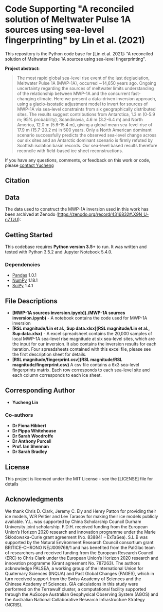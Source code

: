 # Code Supporting "A reconciled solution of Meltwater Pulse 1A sources using sea-level fingerprinting" by Lin et al. (2021)

This repository is the Python code base for [Lin et al. 2021]:  "A reconciled solution of Meltwater Pulse 1A sources using sea-level fingerprinting".

**Project abstract:**

> The most rapid global sea-level rise event of the last deglaciation, Meltwater Pulse 1A (MWP-1A), occurred ∼14,650 years ago. Ongoing uncertainty regarding the sources of meltwater limits understanding of the relationship between MWP-1A and the concurrent fast-changing climate. Here we present a data-driven inversion approach, using a glacio-isostatic adjustment model to invert for sources of MWP-1A via sea-level constraints from six geographically distributed sites. The results suggest contributions from Antarctica, 1.3 m (0-5.9 m; 95% probability), Scandinavia, 4.6 m (3.2-6.4 m) and North America, 12.0 m (5.6-15.4 m), giving a global mean sea-level rise of 17.9 m (15.7-20.2 m) in 500 years. Only a North American dominant scenario successfully predicts the observed sea-level change across our six sites and an Antarctic dominant scenario is firmly refuted by Scottish isolation basin records. Our sea-level based results therefore reconcile with field-based ice sheet reconstructions.

If you have any questions, comments, or feedback on this work or code, please [contact Yucheng](mailto:yucheng.lin@durham.ac.uk)

## Citation



## Data

The data used to construct the MWP-1A inversion used in this work has been archived at Zenodo (https://zenodo.org/record/4316832#.X9N_U-n7TzU):


## Getting Started

This codebase requires **Python version 3.5+** to run. It was written and tested with Python 3.5.2 and Jupyter Notebook 5.4.0.

### Dependencies

* [Pandas](https://pandas.pydata.org/) 1.0.1
* [NumPy](https://numpy.org/) 1.18.1
* [SciPy](https://www.scipy.org/) 1.4.1

## File Descriptions

* **[MWP-1A sources inversion.ipynb](./MWP-1A sources inversion.ipynb)** -  A notebook contains the code used for MWP-1A inversion
* **[RSL magnitude/Lin et al., Sup data.xlsx](RSL magnitude/Lin et al., Sup data.xlsx)** - A excel spreadsheet contains the 20,000 samples of local MWP-1A sea-level rise magnitude at six sea-level sites, which are the input for our inversion. It also contains the inversion results for each iteration. Four spreadsheets contained with this excel file, please see the first description sheet for details.
* **[RSL magnitude/fingerprint.csv](RSL magnitude/RSL magnitude/fingerprint.csv)** A csv file contains a 6x3 sea-level fingerprints matrix. Each row corresponds to each sea-level site and each column corresponds to each ice sheet.  


## Corresponding Author

* **Yucheng Lin**

### Co-authors
* **Dr Fiona Hibbert**
* **Dr Pippa Whitehouse**
* **Dr Sarah Woodroffe**
* **Dr Anthony Purcell**
* **Prof. Ian Shennan**
* **Dr Sarah Bradley**

## License

This project is licensed under the MIT License - see the [LICENSE] file for details

## Acknowledgments

We thank Chris D. Clark, Jeremy C. Ely and Henry Patton for providing their ice models, W.R Peltier and Lev Tarasov for making their ice models publicly available. Y.L. was supported by China Scholarship Council Durham University joint scholarship. F.D.H. received funding from the European Union’s Horizon 2020 research and innovation programme under the Marie Skłodowska-Curie grant agreement (No. 838841 – ExTaSea). S.L.B was supported by the Natural Environment Research Council consortium grant BRITICE-CHRONO NE/J009768/1 and has benefited from the PalGlac team of researchers and received funding from the European Research Council (ERC) to Chris Clark under the European Union’s Horizon 2020 research and innovation programme (Grant agreement No. 787263). The authors acknowledge PALSEA, a working group of the International Union for Quaternary Sciences (INQUA) and Past Global Changes (PAGES), which in turn received support from the Swiss Academy of Sciences and the Chinese Academy of Sciences. GIA calculations in this study were performed on the Terrawulf cluster, a computational facility supported through the AuScope Australian Geophysical Observing System (AGOS) and the Australian National Collaborative Research Infrastructure Strategy (NCRIS).
